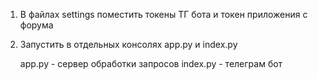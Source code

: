 1) В файлах settings поместить токены ТГ бота и токен приложения с форума
2) Запустить в отдельных консолях app.py и index.py

   
   app.py - сервер обработки запросов
   index.py - телеграм бот
